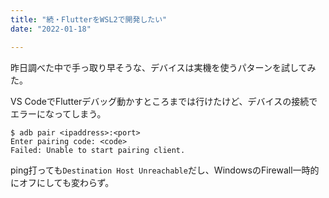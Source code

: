 ```yaml
---
title: "続・FlutterをWSL2で開発したい"
date: "2022-01-18"

---
```


昨日調べた中で手っ取り早そうな、デバイスは実機を使うパターンを試してみた。

VS CodeでFlutterデバッグ動かすところまでは行けたけど、デバイスの接続でエラーになってしまう。

```
$ adb pair <ipaddress>:<port>
Enter pairing code: <code>
Failed: Unable to start pairing client.
```

ping打っても`Destination Host Unreachable`だし、WindowsのFirewall一時的にオフにしても変わらず。
